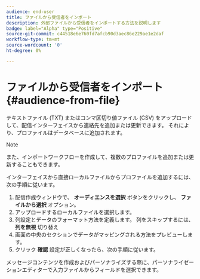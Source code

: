 ```yaml
---
audience: end-user
title: ファイルから受信者をインポート
description: 外部ファイルから受信者をインポートする方法を説明します
badge: label="Alpha" type="Positive"
source-git-commit: c44518e6e760fd7afcb90d3aec86e229ae1e2daf
workflow-type: tm+mt
source-wordcount: '0'
ht-degree: 0%

---
```


# ファイルから受信者をインポート {#audience-from-file}

テキストファイル (TXT) またはコンマ区切り値ファイル (CSV) をアップロードして、配信インターフェイスから連絡先を追加または更新できます。 それにより、プロファイルはデータベースに追加されます。

>[!NOTE]
>
>また、インポートワークフローを作成して、複数のプロファイルを追加または更新することもできます。


インターフェイスから直接ローカルファイルからプロファイルを追加するには、次の手順に従います。

1. 配信作成ウィンドウで、 **オーディエンスを選択** ボタンをクリックし、 **ファイルから選択** オプション。
1. アップロードするローカルファイルを選択します。
1. 列設定とデータのフォーマット方法を定義します。 列をスキップするには、 **列を無視** 切り替え
1. 画面の中央のセクションでデータがマッピングされる方法をプレビューします。
1. クリック **確認** 設定が正しくなったら、次の手順に従います。

メッセージコンテンツを作成およびパーソナライズする際に、パーソナライゼーションエディターで入力ファイルからフィールドを選択できます。